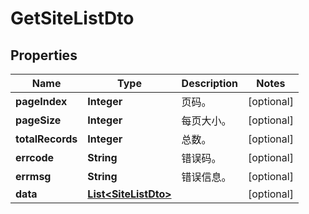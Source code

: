 
# GetSiteListDto

## Properties
Name | Type | Description | Notes
------------ | ------------- | ------------- | -------------
**pageIndex** | **Integer** | 页码。 |  [optional]
**pageSize** | **Integer** | 每页大小。 |  [optional]
**totalRecords** | **Integer** | 总数。 |  [optional]
**errcode** | **String** | 错误码。 |  [optional]
**errmsg** | **String** | 错误信息。 |  [optional]
**data** | [**List&lt;SiteListDto&gt;**](SiteListDto.md) |  |  [optional]



